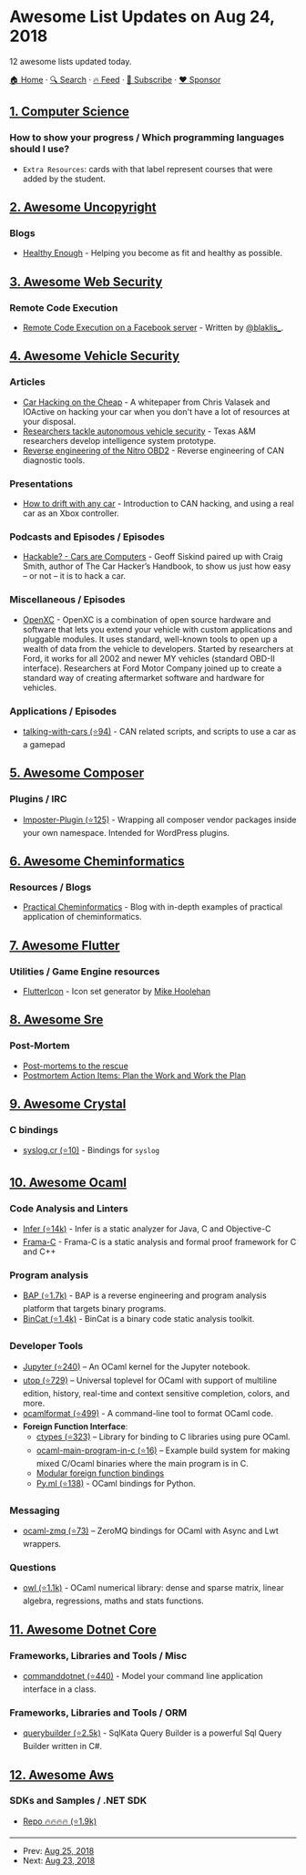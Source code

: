 # Awesome List Updates on Aug 24, 2018

12 awesome lists updated today.

[🏠 Home](/README.md) · [🔍 Search](https://www.trackawesomelist.com/search/) · [🔥 Feed](https://www.trackawesomelist.com/rss.xml) · [📮 Subscribe](https://trackawesomelist.us17.list-manage.com/subscribe?u=d2f0117aa829c83a63ec63c2f&id=36a103854c) · [❤️  Sponsor](https://github.com/sponsors/theowenyoung)



## [1. Computer Science](/content/ossu/computer-science/README.md)

### How to show your progress / Which programming languages should I use?

*   `Extra Resources`: cards with that label represent courses that were added by the student.

## [2. Awesome Uncopyright](/content/johnjago/awesome-uncopyright/README.md)

### Blogs

*   [Healthy Enough](http://healthyenough.net/) - Helping you become as fit and healthy as possible.

## [3. Awesome Web Security](/content/qazbnm456/awesome-web-security/README.md)

### Remote Code Execution

*   [Remote Code Execution on a Facebook server](https://blog.scrt.ch/2018/08/24/remote-code-execution-on-a-facebook-server/) - Written by [@blaklis\_](https://twitter.com/blaklis_).

## [4. Awesome Vehicle Security](/content/jaredthecoder/awesome-vehicle-security/README.md)

### Articles

*   [Car Hacking on the Cheap](http://www.ioactive.com/pdfs/IOActive_Car_Hacking_Poories.pdf) -  A whitepaper from Chris Valasek and IOActive on hacking your car when you don't have a lot of resources at your disposal.
*   [Researchers tackle autonomous vehicle security](https://phys.org/news/2017-05-tackle-autonomous-vehicle.html) - Texas A\&M researchers develop intelligence system prototype.
*   [Reverse engineering of the Nitro OBD2](https://blog.quarkslab.com/reverse-engineering-of-the-nitro-obd2.html) - Reverse engineering of CAN diagnostic tools.

### Presentations

*   [How to drift with any car](https://www.youtube.com/watch?v=KU7gl1n1tIs) - Introduction to CAN hacking, and using a real car as an Xbox controller.

### Podcasts and Episodes / Episodes

*   [Hackable? - Cars are Computers](https://hackablepodcast.com/#/episodes/cars-are-computers) - Geoff Siskind paired up with Craig Smith, author of The Car Hacker’s Handbook, to show us just how easy – or not – it is to hack a car.

### Miscellaneous / Episodes

*   [OpenXC](http://openxcplatform.com/hardware.html) - OpenXC is a combination of open source hardware and software that lets you extend your vehicle with custom applications and pluggable modules. It uses standard, well-known tools to open up a wealth of data from the vehicle to developers. Started by researchers at Ford, it works for all 2002 and newer MY vehicles (standard OBD-II interface). Researchers at Ford Motor Company joined up to create a standard way of creating aftermarket software and hardware for vehicles.

### Applications / Episodes

*   [talking-with-cars (⭐94)](https://github.com/P1kachu/talking-with-cars) - CAN related scripts, and scripts to use a car as a gamepad

## [5. Awesome Composer](/content/jakoch/awesome-composer/README.md)

### Plugins / IRC

*   [Imposter-Plugin (⭐125)](https://github.com/typisttech/imposter-plugin) - Wrapping all composer vendor packages inside your own namespace. Intended for WordPress plugins.

## [6. Awesome Cheminformatics](/content/hsiaoyi0504/awesome-cheminformatics/README.md)

### Resources / Blogs

*   [Practical Cheminformatics](http://practicalcheminformatics.blogspot.com/) - Blog with in-depth examples of practical application of cheminformatics.

## [7. Awesome Flutter](/content/Solido/awesome-flutter/README.md)

### Utilities / Game Engine resources

*   [FlutterIcon](http://fluttericon.com/) <!--stargazers:ilikerobots/polyicon--> - Icon set generator by [Mike Hoolehan](https://github.com/ilikerobots)

## [8. Awesome Sre](/content/dastergon/awesome-sre/README.md)

### Post-Mortem

*   [Post-mortems to the rescue](https://increment.com/documentation/post-mortems-to-the-rescue/)
*   [Postmortem Action Items: Plan the Work and Work the Plan](https://ai.google/research/pubs/pub45906)

## [9. Awesome Crystal](/content/veelenga/awesome-crystal/README.md)

### C bindings

*   [syslog.cr (⭐10)](https://github.com/chris-huxtable/syslog.cr) - Bindings for `syslog`

## [10. Awesome Ocaml](/content/ocaml-community/awesome-ocaml/README.md)

### Code Analysis and Linters

*   [Infer (⭐14k)](https://github.com/facebook/infer) - Infer is a static analyzer for Java, C and Objective-C
*   [Frama-C](http://frama-c.com) - Frama-C is a static analysis and formal proof framework for C and C++

### Program analysis

*   [BAP (⭐1.7k)](https://github.com/BinaryAnalysisPlatform/bap) - BAP is a reverse engineering and program analysis platform that targets binary programs.
*   [BinCat (⭐1.4k)](https://github.com/airbus-seclab/bincat) - BinCat is a binary code static analysis toolkit.

### Developer Tools

*   [Jupyter (⭐240)](https://github.com/akabe/ocaml-jupyter) – An OCaml kernel for the Jupyter notebook.
*   [utop (⭐729)](https://github.com/ocaml-community/utop) – Universal toplevel for OCaml with support of multiline edition, history, real-time and context sensitive completion, colors, and more.
*   [ocamlformat (⭐499)](https://github.com/ocaml-ppx/ocamlformat) - A command-line tool to format OCaml code.
*   **Foreign Function Interface**:
    *   [ctypes (⭐323)](https://github.com/ocamllabs/ocaml-ctypes) – Library for binding to C libraries using pure OCaml.
    *   [ocaml-main-program-in-c (⭐16)](https://github.com/johnwhitington/ocaml-main-program-in-c) – Example build system for making mixed C/Ocaml binaries where the main program is in C.
    *   [Modular foreign function bindings](http://openmirage.org/blog/modular-foreign-function-bindings)
    *   [Py.ml (⭐138)](https://github.com/thierry-martinez/pyml) - OCaml bindings for Python.

### Messaging

*   [ocaml-zmq (⭐73)](https://github.com/issuu/ocaml-zmq) – ZeroMQ bindings for OCaml with Async and Lwt wrappers.

### Questions

*   [owl (⭐1.1k)](https://github.com/owlbarn/owl) - OCaml numerical library: dense and sparse matrix, linear algebra, regressions, maths and stats functions.

## [11. Awesome Dotnet Core](/content/thangchung/awesome-dotnet-core/README.md)

### Frameworks, Libraries and Tools / Misc

*   [commanddotnet (⭐440)](https://github.com/bilal-fazlani/commanddotnet) - Model your command line application interface in a class.

### Frameworks, Libraries and Tools / ORM

*   [querybuilder (⭐2.5k)](https://github.com/sqlkata/querybuilder) - SqlKata Query Builder is a powerful Sql Query Builder written in C#.

## [12. Awesome Aws](/content/donnemartin/awesome-aws/README.md)

### SDKs and Samples / .NET SDK

*   [Repo :fire::fire::fire::fire: (⭐1.9k)](https://github.com/aws/aws-sdk-net)

---

- Prev: [Aug 25, 2018](/content/2018/08/25/README.md)
- Next: [Aug 23, 2018](/content/2018/08/23/README.md)